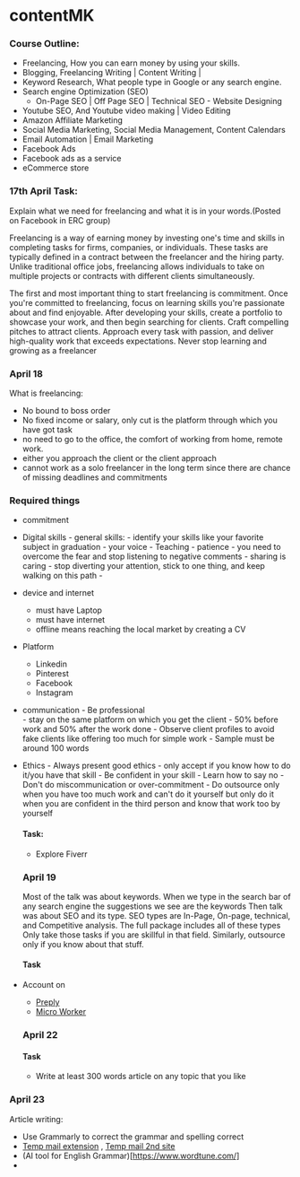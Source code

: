 # contentMK

### Course Outline:
- Freelancing, How you can earn money by using your skills.   
- Blogging, Freelancing Writing | Content Writing |
- Keyword Research, What people type in Google or any search engine.
- Search engine Optimization (SEO)
    - On-Page SEO | Off Page SEO | Technical SEO
﻿﻿- Website Designing
- Youtube SEO, And Youtube video making | Video Editing
- Amazon Affiliate Marketing
- Social Media Marketing, Social Media Management, Content Calendars
- Email Automation | Email Marketing
- Facebook Ads
- Facebook ads as a service
- eCommerce store

### 17th April Task:

Explain what we need for freelancing and what it is in your words.(Posted on Facebook in ERC group)

Freelancing is a way of earning money by investing one's time and skills in completing tasks for firms, companies, or individuals. These tasks are typically defined in a contract between the freelancer and the hiring party. Unlike traditional office jobs, freelancing allows individuals to take on multiple projects or contracts with different clients simultaneously.
  
The first and most important thing to start freelancing is commitment. Once you're committed to freelancing, focus on learning skills you're passionate about and find enjoyable.  After developing your skills, create a portfolio to showcase your work, and then begin searching for clients. Craft compelling pitches to attract clients. Approach every task with passion, and deliver high-quality work that exceeds expectations. Never stop learning and growing as a freelancer 

### April 18

What is freelancing:

- No bound to boss order
- No fixed income or salary, only cut is the platform through which you have got task
- no need to go to the office, the comfort of working from home, remote work.
- either you approach the client or the client approach
- cannot work as a solo freelancer in the long term since there are chance of missing deadlines and commitments

### Required things

- commitment
- Digital skills
      - general skills:
          - identify your skills like your favorite subject in graduation
          - your voice
          - Teaching
          - patience
          - you need to overcome the fear and stop listening to negative comments
          - sharing is caring
          - stop diverting your attention, stick to one thing, and keep walking on this path
          - 
- device and internet
    - must have Laptop
    - must have internet
    - offline means reaching the local market by creating a CV
- Platform
    - Linkedin
    - Pinterest
    - Facebook
    - Instagram
- communication
      - Be professional   
      - stay on the same platform on which you get the client
      - 50% before work and 50% after the work done
      - Observe client profiles to avoid fake clients like offering too much for simple work
      - Sample must be around 100 words
- Ethics
      - Always present good ethics
      - only accept if you know how to do it/you have that skill
      - Be confident in your skill
      - Learn how to say no
      - Don't do miscommunication or over-commitment
      - Do outsource only when you have too much work and can't do it yourself but only do it when you are confident in the third person and know that work too by yourself

  #### Task:
  - Explore Fiverr
      
  ### April 19
  Most of the talk was about keywords. When we type in the search bar of any search engine the suggestions we see are the keywords
  Then talk was about SEO and its type. SEO types are In-Page, On-page, technical, and Competitive analysis. The full package includes all of these types
  Only take those tasks if you are skillful in that field. Similarly, outsource only if you know about that stuff.

  #### Task
- Account on
    - [Preply](https://preply.com)
    - [Micro Worker](https://www.microworkers.com/signup.php)
      
  ### April 22

  #### Task
  - Write at least 300 words article on any topic that you like

### April 23

Article writing:
- Use Grammarly to correct the grammar and spelling correct
- [Temp mail extension](https://tempail.com/) , [Temp mail 2nd site](https://mail.tm/en/)
- (AI tool for English Grammar)[https://www.wordtune.com/]
- 





